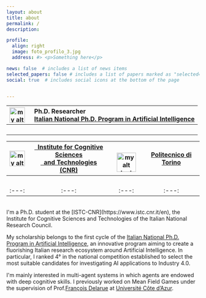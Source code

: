 ```yaml
---
layout: about
title: about
permalink: /
description:

profile:
  align: right
  image: foto_profilo_3.jpg
  address: #> <p>Something here</p>

news: false  # includes a list of news items
selected_papers: false # includes a list of papers marked as "selected={true}"
social: true  # includes social icons at the bottom of the page


---
```

|  <img src="../../../assets/img/phd_ai_logo.png" width="40" alt="my alt text"/> | &nbsp;&nbsp;**Ph.D. Researcher** <br> &nbsp;&nbsp;[Italian National Ph.D. Program in Artificial Intelligence](https://www.phd-ai.it/en/359-2/) |
| :---:| :--- | 
| <br> | <br> |

|  <img src="../../../assets/img/cnr_logo_noname.png" width="40" alt="my alt text"/> |  [&nbsp;&nbsp;Institute for Cognitive Sciences <br> &nbsp;&nbsp;and Technologies (CNR)](https://www.istc.cnr.it/en) | &nbsp;&nbsp;&nbsp;&nbsp;&nbsp;&nbsp;&nbsp; <img src="../../../assets/img/polito_logo.jpg" width="50" alt="my alt text"/>  | [Politecnico di Torino](https://www.polito.it/index.php?lang=en) |
|:---:| :---: | :---:| :---: | 
| <br> | <br> | <br> | <br> |
|:---:| :---: | :---:| :---: | 

<br>
I'm a Ph.D. student at the [ISTC-CNR](https://www.istc.cnr.it/en), the Institute for Cognitive Sciences and Technologies of the Italian National Research Council.

My scholarship belongs to the first cycle of the [Italian National Ph.D. Program in Artificial Intelligence](https://www.phd-ai.it/en/359-2/), an innovative program aiming to create a fluorishing Italian research ecosystem around Artificial Intelligence. In particular, I ranked 4° in the national competition established to select the most suitable candidates for investigating AI applications to Industry 4.0.

I'm mainly interested in multi-agent systems in which agents are endowed with deep cognitive skills. I previously worked on Mean Field Games under the supervision of Prof.[François Delarue](https://math.unice.fr/~delarue/) at [Université Côte d’Azur](https://univ-cotedazur.fr/).
<br>
<br>